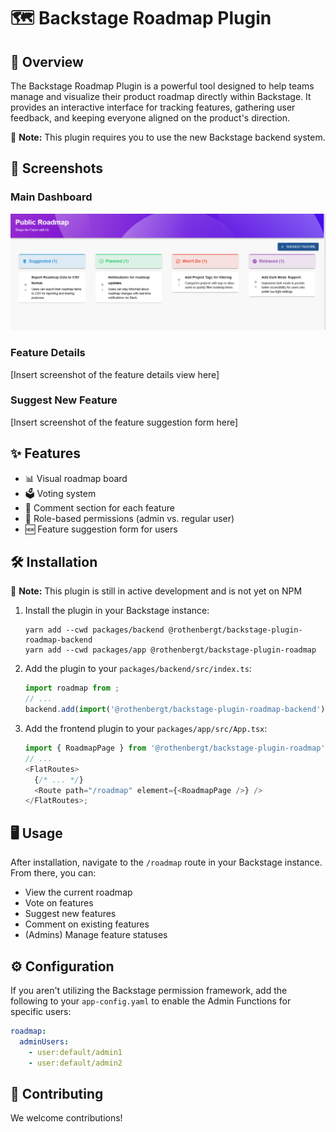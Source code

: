 # 🗺️ Backstage Roadmap Plugin

## 🌟 Overview

The Backstage Roadmap Plugin is a powerful tool designed to help teams manage and visualize their product roadmap directly within Backstage. It provides an interactive interface for tracking features, gathering user feedback, and keeping everyone aligned on the product's direction.

🚀 **Note:** This plugin requires you to use the new Backstage backend system.

## 📸 Screenshots

### Main Dashboard

![Main Dashboard](./assets/MainDashboard.png)

### Feature Details

[Insert screenshot of the feature details view here]

### Suggest New Feature

[Insert screenshot of the feature suggestion form here]

## ✨ Features

- 📊 Visual roadmap board
- 🗳️ Voting system
- 💬 Comment section for each feature
- 🔐 Role-based permissions (admin vs. regular user)
- 🆕 Feature suggestion form for users

## 🛠️ Installation

🚀 **Note:** This plugin is still in active development and is not yet on NPM

1. Install the plugin in your Backstage instance:

   ```
   yarn add --cwd packages/backend @rothenbergt/backstage-plugin-roadmap-backend
   yarn add --cwd packages/app @rothenbergt/backstage-plugin-roadmap
   ```

2. Add the plugin to your `packages/backend/src/index.ts`:

   ```typescript
   import roadmap from ;
   // ...
   backend.add(import('@rothenbergt/backstage-plugin-roadmap-backend'));
   ```

3. Add the frontend plugin to your `packages/app/src/App.tsx`:
   ```typescript
   import { RoadmapPage } from '@rothenbergt/backstage-plugin-roadmap';
   // ...
   <FlatRoutes>
     {/* ... */}
     <Route path="/roadmap" element={<RoadmapPage />} />
   </FlatRoutes>;
   ```

## 🖥️ Usage

After installation, navigate to the `/roadmap` route in your Backstage instance. From there, you can:

- View the current roadmap
- Vote on features
- Suggest new features
- Comment on existing features
- (Admins) Manage feature statuses

## ⚙️ Configuration

If you aren't utilizing the Backstage permission framework, add the following to your `app-config.yaml` to enable the Admin Functions for specific users:

```yaml
roadmap:
  adminUsers:
    - user:default/admin1
    - user:default/admin2
```

## 🤝 Contributing

We welcome contributions!

